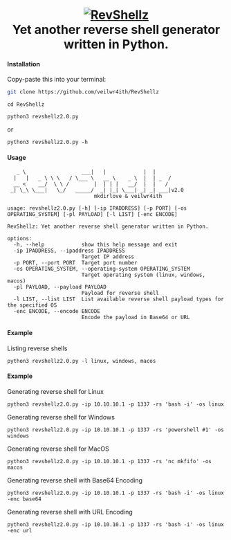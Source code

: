 <h1 align="center">
  <br>
  <a href="https://github.com/veilwr4ith/RevShellz2.0"><img src="https://github.com/veilwr4ith/RevShellz2.0/blob/main/banner.png" alt="RevShellz
"></a>
  <br>
  Yet another reverse shell generator written in Python.
  <br>
</h1>

#### Installation

Copy-paste this into your terminal:

```sh
git clone https://github.com/veilwr4ith/RevShellz
```
```
cd RevShellz
```
```
python3 revshellz2.0.py
```
or
```
python3 revshellz2.0.py -h
```
#### Usage
``` 
   _ \                  ___|   |            |  |
  |   |   _ \ \ \   / \___ \   __ \    _ \  |  | _  /
  __ <    __/  \ \ /        |  | | |   __/  |  |   /
 _| \_\ \___|   \_/   _____/  _| |_| \___| _| _| ___|v2.0
                            mkdirlove & veilwr4ith

usage: revshellz2.0.py [-h] [-ip IPADDRESS] [-p PORT] [-os OPERATING_SYSTEM] [-pl PAYLOAD] [-l LIST] [-enc ENCODE]

RevShellz: Yet another reverse shell generator written in Python.

options:
  -h, --help            show this help message and exit
  -ip IPADDRESS, --ipaddress IPADDRESS
                        Target IP address
  -p PORT, --port PORT  Target port number
  -os OPERATING_SYSTEM, --operating-system OPERATING_SYSTEM
                        Target operating system (linux, windows, macos)
  -pl PAYLOAD, --payload PAYLOAD
                        Payload for reverse shell
  -l LIST, --list LIST  List available reverse shell payload types for the specified OS
  -enc ENCODE, --encode ENCODE
                        Encode the payload in Base64 or URL

```
#### Example

Listing reverse shells
```
python3 revshellz2.0.py -l linux, windows, macos
```

#### Example

Generating reverse shell for Linux
```
python3 revshellz2.0.py -ip 10.10.10.1 -p 1337 -rs 'bash -i' -os linux
```
Generating reverse shell for Windows
```
python3 revshellz2.0.py -ip 10.10.10.1 -p 1337 -rs 'powershell #1' -os windows
```
Generating reverse shell for MacOS
```
python3 revshellz2.0.py -ip 10.10.10.1 -p 1337 -rs 'nc mkfifo' -os macos
```
Generating reverse shell with Base64 Encoding
```
python3 revshellz2.0.py -ip 10.10.10.1 -p 1337 -rs 'bash -i' -os linux -enc base64
```
Generating reverse shell with URL Encoding
```
python3 revshellz2.0.py -ip 10.10.10.1 -p 1337 -rs 'bash -i' -os linux -enc url
```
